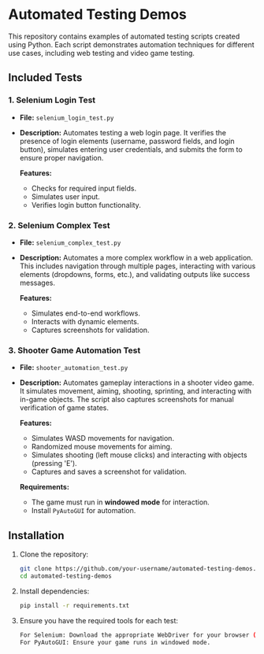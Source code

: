 # Automated Testing Demos

This repository contains examples of automated testing scripts created using Python. Each script demonstrates automation techniques for different use cases, including web testing and video game testing.

## Included Tests

### **1. Selenium Login Test**
- **File:** `selenium_login_test.py`
- **Description:**
  Automates testing a web login page. It verifies the presence of login elements (username, password fields, and login button), simulates entering user credentials, and submits the form to ensure proper navigation.

  **Features:**
  - Checks for required input fields.
  - Simulates user input.
  - Verifies login button functionality.

### **2. Selenium Complex Test**
- **File:** `selenium_complex_test.py`
- **Description:**
  Automates a more complex workflow in a web application. This includes navigation through multiple pages, interacting with various elements (dropdowns, forms, etc.), and validating outputs like success messages.

  **Features:**
  - Simulates end-to-end workflows.
  - Interacts with dynamic elements.
  - Captures screenshots for validation.

### **3. Shooter Game Automation Test**
- **File:** `shooter_automation_test.py`
- **Description:**
  Automates gameplay interactions in a shooter video game. It simulates movement, aiming, shooting, sprinting, and interacting with in-game objects. The script also captures screenshots for manual verification of game states.

  **Features:**
  - Simulates WASD movements for navigation.
  - Randomized mouse movements for aiming.
  - Simulates shooting (left mouse clicks) and interacting with objects (pressing 'E').
  - Captures and saves a screenshot for validation.

  **Requirements:**
  - The game must run in **windowed mode** for interaction.
  - Install `PyAutoGUI` for automation.

## Installation

1. Clone the repository:
   ```bash
   git clone https://github.com/your-username/automated-testing-demos.git
   cd automated-testing-demos

2. Install dependencies:
   ```bash
   pip install -r requirements.txt
   
3. Ensure you have the required tools for each test:
    ```bash
    For Selenium: Download the appropriate WebDriver for your browser (e.g., ChromeDriver for Chrome).
    For PyAutoGUI: Ensure your game runs in windowed mode.
    

